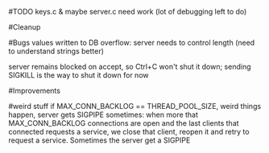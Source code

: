 #TODO
keys.c & maybe server.c need work (lot of debugging left to do)

#Cleanup

#Bugs
values written to DB overflow: server needs to control length (need to understand strings better)

server remains blocked on accept, so Ctrl+C won't shut it down;
sending SIGKILL is the way to shut it down for now

#Improvements

#weird stuff
if MAX_CONN_BACKLOG == THREAD_POOL_SIZE, weird things happen, server gets SIGPIPE sometimes:
when more that MAX_CONN_BACKLOG connections are open and the last clients
that connected requests a service, we close that client, reopen it and
retry to request a service. Sometimes the server get a SIGPIPE